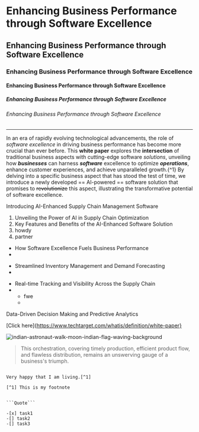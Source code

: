 # Enhancing Business Performance through Software Excellence
## Enhancing Business Performance through Software Excellence
### Enhancing Business Performance through Software Excellence
#### Enhancing Business Performance through Software Excellence
##### Enhancing Business Performance through Software Excellence
###### Enhancing Business Performance through Software Excellence
-------------------------------------------------------------------------------------------------------------------------------- 
In an era of rapidly evolving technological advancements, the role of *software excellence* in driving business performance has become more crucial than ever before. This **white paper** explores the __intersection__ of traditional business aspects with cutting-edge software _solutions_, unveiling how ***businesses*** can harness __*software*__ excellence to optimize **_operations_**, enhance customer experiences, and achieve unparalleled growth.{^1} By delving into a specific business aspect that has stood the test of time, we introduce a newly developed == AI-powered == software solution that promises to ~~revolutionize~~ this aspect, illustrating the transformative potential of software excellence.

Introducing AI-Enhanced Supply Chain Management Software
1. Unveiling the Power of AI in Supply Chain Optimization
2. Key Features and Benefits of the AI-Enhanced Software Solution
3. howdy
2. partner

* How Software Excellence Fuels Business Performance
* 

+ Streamlined Inventory Management and Demand Forecasting
+ 

- Real-time Tracking and Visibility Across the Supply Chain
- + fwe
  + 

Data-Driven Decision Making and Predictive Analytics

[Click here]{https://www.techtarget.com/whatis/definition/white-paper}

![indian-astronaut-walk-moon-indian-flag-waving-background](https://github.com/Alphabeticalforlife/Technical/assets/143288292/737d79da-101f-4c8b-b07e-c253381cec9d)

> This orchestration, covering timely production, efficient product flow, and flawless distribution, remains an unswerving gauge of a business's triumph.

```hi

Very happy that I am living.[^1]

[^1] This is my footnote


```Quote```

-[x] task1
-[] task2
-[] task3
